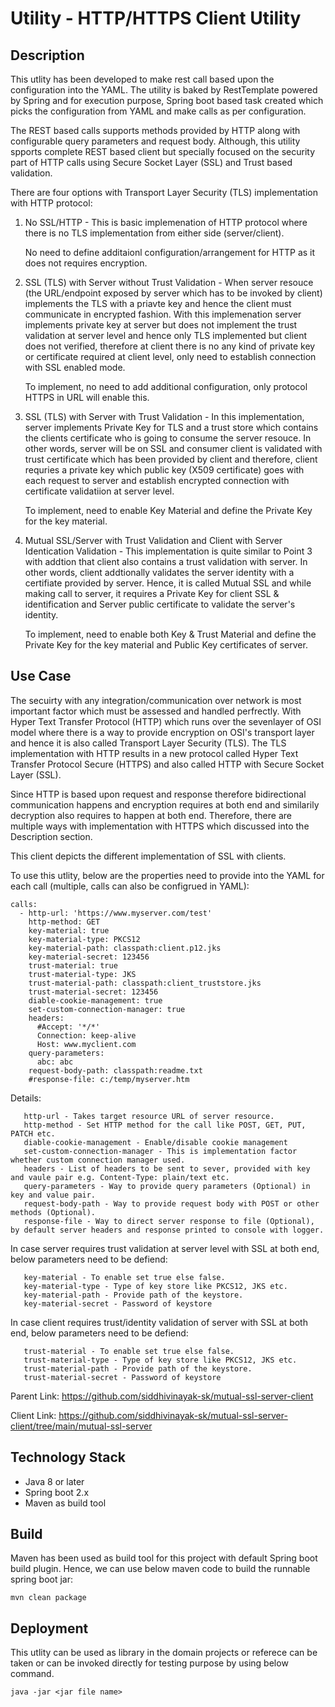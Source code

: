 # Utility - HTTP/HTTPS Client Utility

## Description
This utlity has been developed to make rest call based upon the configuration into the YAML. The utility is baked by RestTemplate powered by Spring and for execution purpose, Spring boot based task created which picks the configuration from YAML and make calls as per configuration.

The REST based calls supports methods provided by HTTP along with configurable query parameters and request body. Although, this utility spports complete REST based client but specially focused on the security part of HTTP calls using Secure Socket Layer (SSL) and Trust based validation.

There are four options with Transport Layer Security (TLS) implementation with HTTP protocol:
1. No SSL/HTTP - This is basic implemenation of HTTP protocol where there is no TLS implementation from either side (server/client).

   No need to define additaionl configuration/arrangement for HTTP as it does not requires encryption.

2. SSL (TLS) with Server without Trust Validation - When server resouce (the URL/endpoint exposed by server which has to be invoked by client) implements the TLS with a priavte key and hence the client must communicate in encrypted fashion. With this implemenation server implements private key at server but does not implement the trust validation at server level and hence only TLS implemented but client does not verified, therefore at client there is no any kind of private key or certificate required at client level, only need to establish connection with SSL enabled mode.

   To implement, no need to add additional configuration, only protocol HTTPS in URL will enable this.

3. SSL (TLS) with Server with Trust Validation - In this implementation, server implements Private Key for TLS and a trust store which contains the clients certificate who is going to consume the server resouce. In other words, server will be on SSL and consumer client is validated with trust certificate which has been provided by client and therefore, client requries a private key which public key (X509 certificate) goes with each request to server and establish encrypted connection with certificate validatiion at server level.

   To implement, need to enable Key Material and define the Private Key for the key material.

4. Mutual SSL/Server with Trust Validation and Client with Server Identication Validation - This implementation is quite similar to Point 3 with addtion that client also contains a trust validation with server. In other words, client addtionally validates the server identity with a certifiate provided by server. Hence, it is called Mutual SSL and while making call to server, it requires a Private Key for client SSL & identification and Server public certificate to validate the server's identity.

   To implement, need to enable both Key & Trust Material and define the Private Key for the key material and Public Key certificates of server.

## Use Case
The secuirty with any integration/communication over network is most important factor which must be assessed and handled perfrectly. With Hyper Text Transfer Protocol (HTTP) which runs over the sevenlayer of OSI model where there is a way to provide encryption on OSI's transport layer and hence it is also called Transport Layer Security (TLS). The TLS implementation with HTTP results in a new protocol called Hyper Text Transfer Protocol Secure (HTTPS) and also called HTTP with Secure Socket Layer (SSL).

Since HTTP is based upon request and response therefore bidirectional communication happens and encryption requires at both end and similarily decryption also requires to happen at both end. Therefore, there are multiple ways with implementation with HTTPS which discussed into the Description section.

This client depicts the different implementation of SSL with clients.

To use this utlity, below are the properties need to provide into the YAML for each call (multiple, calls can also be configrued in YAML):
```
calls:
  - http-url: 'https://www.myserver.com/test'
    http-method: GET
    key-material: true
    key-material-type: PKCS12
    key-material-path: classpath:client.p12.jks
    key-material-secret: 123456
    trust-material: true
    trust-material-type: JKS
    trust-material-path: classpath:client_truststore.jks
    trust-material-secret: 123456
    diable-cookie-management: true
    set-custom-connection-manager: true
    headers:
      #Accept: '*/*'
      Connection: keep-alive
      Host: www.myclient.com
    query-parameters:
      abc: abc
    request-body-path: classpath:readme.txt
    #response-file: c:/temp/myserver.htm
```

Details:
```
   http-url - Takes target resource URL of server resource.
   http-method - Set HTTP method for the call like POST, GET, PUT, PATCH etc.
   diable-cookie-management - Enable/disable cookie management
   set-custom-connection-manager - This is implementation factor whether custom connection manager used.
   headers - List of headers to be sent to sever, provided with key and vaule pair e.g. Content-Type: plain/text etc.
   query-parameters - Way to provide query parameters (Optional) in key and value pair.
   request-body-path - Way to provide request body with POST or other methods (Optional).
   response-file - Way to direct server response to file (Optional), by default server headers and response printed to console with logger.
```

In case server requires trust validation at server level with SSL at both end, below parameters need to be defiend:
```
   key-material - To enable set true else false.
   key-material-type - Type of key store like PKCS12, JKS etc.
   key-material-path - Provide path of the keystore.
   key-material-secret - Password of keystore
```

In case client requires trust/identity validation of server with SSL at both end, below parameters need to be defiend:
```
   trust-material - To enable set true else false.
   trust-material-type - Type of key store like PKCS12, JKS etc.
   trust-material-path - Provide path of the keystore.
   trust-material-secret - Password of keystore
```

Parent Link: https://github.com/siddhivinayak-sk/mutual-ssl-server-client

Client Link: https://github.com/siddhivinayak-sk/mutual-ssl-server-client/tree/main/mutual-ssl-server


## Technology Stack
- Java 8 or later
- Spring boot 2.x
- Maven as build tool



## Build
Maven has been used as build tool for this project with default Spring boot build plugin.
Hence, we can use below maven code to build the runnable spring boot jar:

```
mvn clean package
```

## Deployment 
This utlity can be used as library in the domain projects or referece can be taken or can be invoked directly for testing purpose by using below command.

```
java -jar <jar file name>
```
